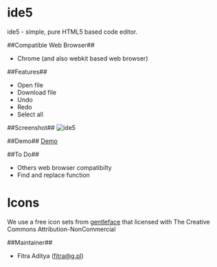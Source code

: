 ide5
====

ide5 - simple, pure HTML5 based code editor.

##Compatible Web Browser##
* Chrome (and also webkit based web browser)

##Features##
* Open file
* Download file
* Undo
* Redo
* Select all

##Screenshot##
![ide5](http://html5.web.id/ide5/ss.png)

##Demo##
[Demo](http://html5.web.id/ide5/)

##To Do##
* Others web browser compatibilty
* Find and replace function

Icons
=====
We use a free icon sets from [gentleface](http://gentleface.com/) that licensed with The Creative Commons Attribution-NonCommercial

##Maintainer##
* Fitra Aditya (fitra@g.pl)